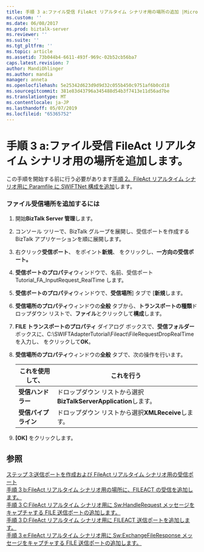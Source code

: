```yaml
---
title: 手順 3 a:ファイル受信 FileAct リアルタイム シナリオ用の場所の追加 |Microsoft Docs
ms.custom: ''
ms.date: 06/08/2017
ms.prod: biztalk-server
ms.reviewer: ''
ms.suite: ''
ms.tgt_pltfrm: ''
ms.topic: article
ms.assetid: 73b044b4-6611-493f-969c-02b52cb56ba7
caps.latest.revision: 7
author: MandiOhlinger
ms.author: mandia
manager: anneta
ms.openlocfilehash: 5e25342d623d9d9d32c055b450c9751af6b0cd18
ms.sourcegitcommit: 381e83d43796a345488d54b3f7413e11d56ad7be
ms.translationtype: MT
ms.contentlocale: ja-JP
ms.lasthandoff: 05/07/2019
ms.locfileid: "65365752"
---
```

# <a name="step-3a-add-a-file-receive-location-for-the-fileact-real-time-scenario"></a>手順 3 a:ファイル受信 FileAct リアルタイム シナリオ用の場所を追加します。
この手順を開始する前に行う必要があります[手順 2。FileAct リアルタイム シナリオ用に Paramfile に SWIFTNet 構成を追加](../../adapters-and-accelerators/fileact-interact/step-2-add-swiftnet-configuration-to-paramfile-for-fileact-real-time-scenario.md)します。  
  
### <a name="to-add-a-file-receive-location"></a>ファイル受信場所を追加するには  
  
1.  開始**BizTalk Server 管理**します。  
  
2.  コンソール ツリーで、BizTalk グループを展開し、受信ポートを作成する BizTalk アプリケーションを順に展開します。  
  
3.  右クリック**受信ポート**、 をポイント**新規**、 をクリックし、**一方向の受信ポート。**  
  
4.  **受信ポートのプロパティ**ウィンドウで、名前、受信ポート Tutorial_FA_InputRequest_RealTime します。  
  
5.  **受信ポートのプロパティ**ウィンドウで、**受信場所**] タブで [**新規**します。  
  
6.  **受信場所のプロパティ**ウィンドウの**全般** タブから、**トランスポートの種類**ドロップダウン リストで、**ファイル**とクリックして**構成**します。  
  
7.  **FILE トランスポートのプロパティ** ダイアログ ボックスで、**受信フォルダー**ボックスに、C:\SWIFTAdapterTutorial\Fileact\FileRequestDropRealTime を入力し、 をクリックして**OK**。  
  
8.  **受信場所のプロパティ**ウィンドウの**全般** タブで、次の操作を行います。  
  
    |**これを使用して、**|**これを行う**|  
    |------------------|--------------------|  
    |**受信ハンドラー**|ドロップダウン リストから選択**BizTalkServerApplication**します。|  
    |**受信パイプライン**|ドロップダウン リストから選択**XMLReceive**します。|  
  
9. **[OK]** をクリックします。  
  
## <a name="see-also"></a>参照  
 [ステップ 3:送信ポートを作成および FileAct リアルタイム シナリオ用の受信ポート](../../adapters-and-accelerators/fileact-interact/step-3-create-the-send-ports-and-receive-ports-for-fileact-real-time-scenario.md)   
 [手順 3 b:FileAct リアルタイム シナリオ用の場所に、FILEACT の受信を追加します。](../../adapters-and-accelerators/fileact-interact/step-3b-add-a-fileact-receive-location-for-the-fileact-real-time-scenario.md)   
 [手順 3 C:FileAct リアルタイム シナリオ用に Sw:HandleRequest メッセージをキャプチャする FILE 送信ポートの追加します。](../../adapters-and-accelerators/fileact-interact/step-3c-add-file-send-port-to-get-sw-handlerequest-message-for-fileact.md)   
 [手順 3 D:FileAct リアルタイム シナリオ用に FILEACT 送信ポートを追加します。](../../adapters-and-accelerators/fileact-interact/step-3d-add-a-fileact-send-port-for-the-fileact-real-time-scenario.md)   
 [手順 3 e:FileAct リアルタイム シナリオ用に Sw:ExchangeFileResponse メッセージをキャプチャする FILE 送信ポートの追加します。](../../adapters-and-accelerators/fileact-interact/step-3e-add-file-send-port-to-get-sw-exchangefileresponse-message-for-fileact.md)